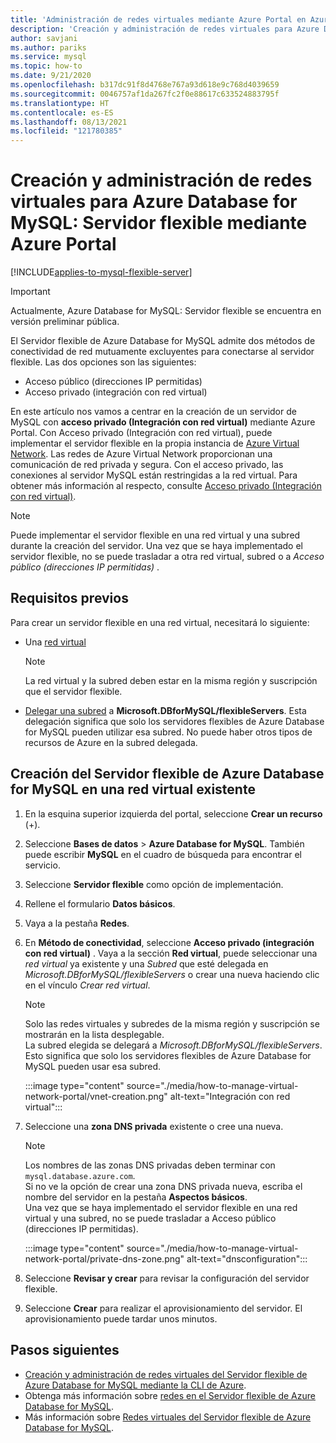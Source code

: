 ```yaml
---
title: 'Administración de redes virtuales mediante Azure Portal en Azure Database for MySQL: Servidor flexible'
description: 'Creación y administración de redes virtuales para Azure Database for MySQL: Servidor flexible mediante Azure Portal'
author: savjani
ms.author: pariks
ms.service: mysql
ms.topic: how-to
ms.date: 9/21/2020
ms.openlocfilehash: b317dc91f8d4768e767a93d618e9c768d4039659
ms.sourcegitcommit: 0046757af1da267fc2f0e88617c633524883795f
ms.translationtype: HT
ms.contentlocale: es-ES
ms.lasthandoff: 08/13/2021
ms.locfileid: "121780385"
---
```

# <a name="create-and-manage-virtual-networks-for-azure-database-for-mysql---flexible-server-using-the-azure-portal"></a>Creación y administración de redes virtuales para Azure Database for MySQL: Servidor flexible mediante Azure Portal

[!INCLUDE[applies-to-mysql-flexible-server](../includes/applies-to-mysql-flexible-server.md)]

> [!IMPORTANT]
> Actualmente, Azure Database for MySQL: Servidor flexible se encuentra en versión preliminar pública.

El Servidor flexible de Azure Database for MySQL admite dos métodos de conectividad de red mutuamente excluyentes para conectarse al servidor flexible. Las dos opciones son las siguientes:

- Acceso público (direcciones IP permitidas)
- Acceso privado (integración con red virtual)

En este artículo nos vamos a centrar en la creación de un servidor de MySQL con **acceso privado (Integración con red virtual)** mediante Azure Portal. Con Acceso privado (Integración con red virtual), puede implementar el servidor flexible en la propia instancia de [Azure Virtual Network](../../virtual-network/virtual-networks-overview.md). Las redes de Azure Virtual Network proporcionan una comunicación de red privada y segura. Con el acceso privado, las conexiones al servidor MySQL están restringidas a la red virtual. Para obtener más información al respecto, consulte [Acceso privado (Integración con red virtual)](./concepts-networking-vnet.md#private-access-vnet-integration).

>[!Note]
>Puede implementar el servidor flexible en una red virtual y una subred durante la creación del servidor. Una vez que se haya implementado el servidor flexible, no se puede trasladar a otra red virtual, subred o a *Acceso público (direcciones IP permitidas)* .

## <a name="prerequisites"></a>Requisitos previos

Para crear un servidor flexible en una red virtual, necesitará lo siguiente:

- Una [red virtual](../../virtual-network/quick-create-portal.md#create-a-virtual-network)
    > [!Note]
    > La red virtual y la subred deben estar en la misma región y suscripción que el servidor flexible.

- [Delegar una subred](../../virtual-network/manage-subnet-delegation.md#delegate-a-subnet-to-an-azure-service) a **Microsoft.DBforMySQL/flexibleServers**. Esta delegación significa que solo los servidores flexibles de Azure Database for MySQL pueden utilizar esa subred. No puede haber otros tipos de recursos de Azure en la subred delegada.

## <a name="create-azure-database-for-mysql-flexible-server-in-an-already-existing-virtual-network"></a>Creación del Servidor flexible de Azure Database for MySQL en una red virtual existente

1. En la esquina superior izquierda del portal, seleccione **Crear un recurso** (+).
2. Seleccione **Bases de datos** > **Azure Database for MySQL**. También puede escribir **MySQL** en el cuadro de búsqueda para encontrar el servicio.
3. Seleccione **Servidor flexible** como opción de implementación.
4. Rellene el formulario **Datos básicos**.
5. Vaya a la pestaña **Redes**.
6. En **Método de conectividad**, seleccione **Acceso privado (integración con red virtual)** . Vaya a la sección **Red virtual**, puede seleccionar una *red virtual* ya existente y una *Subred* que esté delegada en *Microsoft.DBforMySQL/flexibleServers* o crear una nueva haciendo clic en el vínculo *Crear red virtual*.
    > [!Note]
    > Solo las redes virtuales y subredes de la misma región y suscripción se mostrarán en la lista desplegable. </br>
    > La subred elegida se delegará a *Microsoft.DBforMySQL/flexibleServers*. Esto significa que solo los servidores flexibles de Azure Database for MySQL pueden usar esa subred.</br>

    :::image type="content" source="./media/how-to-manage-virtual-network-portal/vnet-creation.png" alt-text="Integración con red virtual":::

7. Seleccione una **zona DNS privada** existente o cree una nueva.
    > [!NOTE]
    > Los nombres de las zonas DNS privadas deben terminar con `mysql.database.azure.com`. </br>
    > Si no ve la opción de crear una zona DNS privada nueva, escriba el nombre del servidor en la pestaña **Aspectos básicos**.</br>
    > Una vez que se haya implementado el servidor flexible en una red virtual y una subred, no se puede trasladar a Acceso público (direcciones IP permitidas).</br>

    :::image type="content" source="./media/how-to-manage-virtual-network-portal/private-dns-zone.png" alt-text="dnsconfiguration":::
8. Seleccione **Revisar y crear** para revisar la configuración del servidor flexible.
9. Seleccione **Crear** para realizar el aprovisionamiento del servidor. El aprovisionamiento puede tardar unos minutos.

## <a name="next-steps"></a>Pasos siguientes

- [Creación y administración de redes virtuales del Servidor flexible de Azure Database for MySQL mediante la CLI de Azure](./how-to-manage-virtual-network-cli.md).
- Obtenga más información sobre [redes en el Servidor flexible de Azure Database for MySQL](./concepts-networking.md).
- Más información sobre [Redes virtuales del Servidor flexible de Azure Database for MySQL](./concepts-networking-vnet.md#private-access-vnet-integration).
